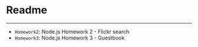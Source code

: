 # Readme #
------------
* `Homework2`: Node.js Homework 2 - Flickr search
* `Homework3`: Node.js Homework 3 - Guestbook
